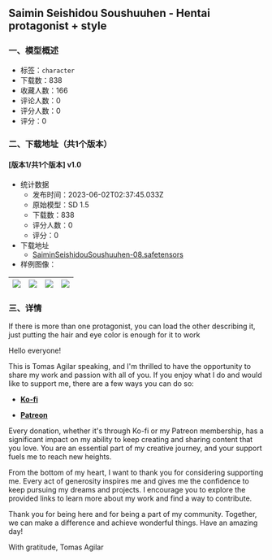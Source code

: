 ## Saimin Seishidou Soushuuhen - Hentai protagonist + style
### 一、模型概述

- 标签：`character`
- 下载数：838
- 收藏人数：166
- 评论人数：0
- 评分人数：0
- 评分：0

### 二、下载地址（共1个版本）

#### [版本1/共1个版本] v1.0

- 统计数据
  - 发布时间：2023-06-02T02:37:45.033Z
  - 原始模型：SD 1.5
  - 下载数：838
  - 评分人数：0
  - 评分：0
- 下载地址
  - [SaiminSeishidouSoushuuhen-08.safetensors](https://civitai.com/api/download/models/87384)
- 样例图像：

| <img src="https://image.civitai.com/xG1nkqKTMzGDvpLrqFT7WA/b92bc7d0-8e8a-46c9-80df-b0e7048b09fc/width=450/999924.jpeg" /> | <img src="https://image.civitai.com/xG1nkqKTMzGDvpLrqFT7WA/b6961171-5bdb-4607-ae00-ccc62d1b83ec/width=450/999928.jpeg" /> | <img src="https://image.civitai.com/xG1nkqKTMzGDvpLrqFT7WA/36600f54-4c36-4e5a-a654-5dae5a38c063/width=450/999922.jpeg" /> | <img src="https://image.civitai.com/xG1nkqKTMzGDvpLrqFT7WA/ce5cfbe3-47ef-4a20-b6bf-af0922ef59b1/width=450/999921.jpeg" /> |
| ---- | ---- | ---- | ---- |


### 三、详情
<p>If there is more than one protagonist, you can load the other describing it, just putting the hair and eye color is enough for it to work</p><p></p><p>Hello everyone!</p><p>This is Tomas Agilar speaking, and I'm thrilled to have the opportunity to share my work and passion with all of you. If you enjoy what I do and would like to support me, there are a few ways you can do so:</p><ul><li><p><a target="_blank" rel="ugc" href="https://ko-fi.com/tomasagilar"><strong>Ko-fi</strong></a></p></li><li><p><a target="_blank" rel="ugc" href="https://www.patreon.com/TomasAlguilar?utm_medium=clipboard_copy&amp;utm_source=copyLink&amp;utm_campaign=creatorshare_creator&amp;utm_content=join_link"><strong>Patreon</strong></a></p></li></ul><p>Every donation, whether it's through Ko-fi or my Patreon membership, has a significant impact on my ability to keep creating and sharing content that you love. You are an essential part of my creative journey, and your support fuels me to reach new heights.</p><p>From the bottom of my heart, I want to thank you for considering supporting me. Every act of generosity inspires me and gives me the confidence to keep pursuing my dreams and projects. I encourage you to explore the provided links to learn more about my work and find a way to contribute.</p><p>Thank you for being here and for being a part of my community. Together, we can make a difference and achieve wonderful things. Have an amazing day!</p><p>With gratitude, Tomas Agilar</p>